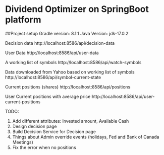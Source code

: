 # Dividend Optimizer on SpringBoot platform


##Project setup
Gradle version: 8.1.1
Java Version: jdk-17.0.2

Decision data
http://localhost:8586/api/decision-data

User Data
http://localhost:8586/api/user-data

A working list of symbols
http://localhost:8586/api/watch-symbols

Data downloaded from Yahoo based on working list of symbols
http://localhost:8586/api/symbol-current-state

Current positions (shares)
http://localhost:8586/api/positions

User Current positions with average price
http://localhost:8586/api/user-current-positions



TODO:
1. Add different attributes: Invested amount, Available Cash
2. Design decision page
3. Build Decision Service for Decision page
4. Things about Admin override events (holidays, Fed and Bank of Canada Meetings)
5. Fix the error when no positions